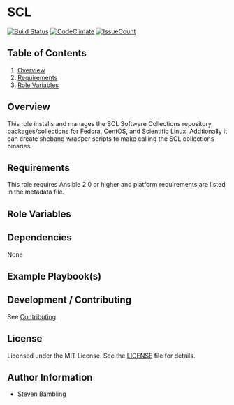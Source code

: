 SCL
===
[![Build Status](https://travis-ci.org/smbambling/ansible-role-scl.svg?branch=master)](https://travis-ci.org/smbambling/ansible-role-scl)
[![CodeClimate](https://codeclimate.com/github/smbambling/ansible-role-scl/badges/gpa.svg)](https://codeclimate.com/github/smbambling/ansible-role-scl)
[![IssueCount](https://codeclimate.com/github/smbambling/ansible-role-scl/badges/issue_count.svg)](https://codeclimate.com/github/smbambling/ansible-role-scl)

Table of Contents
-----------------
1. [Overview](#overview)
1. [Requirements](#requirements)
1. [Role Variables](#role-variables)

Overview
--------
This role installs and manages the SCL Software Collections repository, packages/collections for Fedora, CentOS, and Scientific Linux. Addtionally it can create shebang wrapper scripts to make calling the SCL collections binaries

Requirements
------------
This role requires Ansible 2.0 or higher and platform requirements are listed in the metadata file.

Role Variables
--------------

Dependencies
------------
None

Example Playbook(s)
-------------------

Development / Contributing
------------
See [Contributing](.github/CONTRIBUTING.md).

License
-------
Licensed under the MIT License. See the [LICENSE](./LICENSE) file for details.

Author Information
------------------
- Steven Bambling
